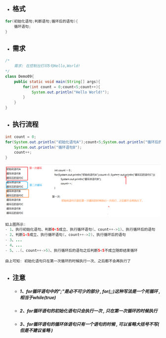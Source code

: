 * ## 格式

```java
for(初始化语句;判断语句;循环后的语句){
    循环语句;
}
```

* ## 需求

```java
/*
    需求: 在控制台打印5句Hello,World!
*/
class Demo09{
    public static void main(String[] args){
        for(int count = 0;count<5;count++){
            System.out.println("Hello World!");
        }
    }
}
```

* ## 执行流程

```java
int count = 0;
for(System.out.println("初始化语句A");count<5;System.out.println("循环后的语句C")){
    System.out.println("循环语句B");
    count++;
}
```

![](/assets/for循环语句的执行流程.png)

```java
如上图所示:
- 1、执行初始化语句、判断0<5成立、执行循环语句(、count++->1)、执行循环后的语句
- 2、判断1<5成立、执行循环语句(、count++->2)、执行循环后的语句
- 3、...
- 4、...
- 5、..(、count++->5)、执行循环后的语句之后判断5<5不成立随即结束循环

由上可知: 初始化语句只在第一次循环的时候执行一次、之后都不会再执行了
```

* ## 注意

  * ##### 1、for循环语句中的";"是必不可少的部分 , for\(;;\)这种写法是一个死循环 , 相当于while\(true\)
  * ##### 2、for循环语句的初始化语句只会执行一次 , 只在第一次循环的时候执行
  * ##### 3、for循环语句的循环体语句只有一个语句的时候 , 可以省略大括号不写\( 但是不建议省略 \)



